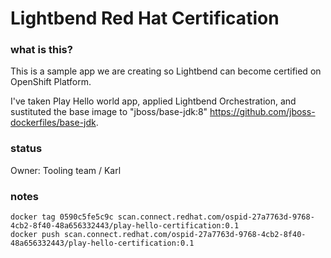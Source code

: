 Lightbend Red Hat Certification
===============================

### what is this?

This is a sample app we are creating so Lightbend can become certified on OpenShift Platform.

I've taken Play Hello world app, applied Lightbend Orchestration, and sustituted the base image to "jboss/base-jdk:8" <https://github.com/jboss-dockerfiles/base-jdk>.

### status

Owner: Tooling team / Karl

### notes

```
docker tag 0590c5fe5c9c scan.connect.redhat.com/ospid-27a7763d-9768-4cb2-8f40-48a656332443/play-hello-certification:0.1
docker push scan.connect.redhat.com/ospid-27a7763d-9768-4cb2-8f40-48a656332443/play-hello-certification:0.1
```
